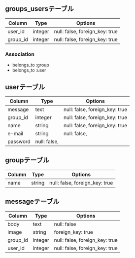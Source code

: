 ## groups_usersテーブル

|Column|Type|Options|
|------|----|-------|
|user_id|integer|null: false, foreign_key: true|
|group_id|integer|null: false, foreign_key: true|

### Association
- belongs_to :group
- belongs_to :user

## userテーブル

|Column|Type|Options|
|------|----|-------|
|message|text|null: false, foreign_key: true|
|group_id|integer|null: false, foreign_key: true|
|name|string|null: false, foreign_key: true|
|e-mail|string|null: false,|
|password|null: false,|


## groupテーブル
|Column|Type|Options|
|------|----|-------|
|name|string|null: false, foreign_key: true|

## messageテーブル
|Column|Type|Options|
|------|----|-------|
|body|text|null: false|
|image|string|foreign_key: true|
|group_id|integer|null: false, foreign_key: true|
|user_id|integer|null: false, foreign_key: true|


